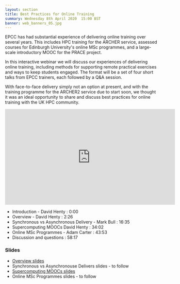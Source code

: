 ```yaml
---
layout: section
title: Best Practices for Online Training
summary: Wednesday 8th April 2020  15:00 BST
banner: web_banners_05.jpg
---
```



EPCC has had substantial experience of delivering online training over several years. This includes HPC training for the ARCHER service, assessed courses for Edinburgh University's online MSc programmes, and a large-scale introductory MOOC for the PRACE project.

In this interactive webinar we will discuss our experiences of delivering online training, including methods for supporting remote practical exercises and ways to keep students engaged. The format will be a set of four short talks from EPCC trainers, each followed by a Q&A session.

With face-to-face delivery simply not an option at present, and with the training programme for the ARCHER2 service due to start soon, we thought it was an ideal opportunity to share and discuss best practices for online training with the UK HPC community.


<div>

<iframe width="560" height="315" src="https://www.youtube.com/embed/7n6zxnJ1Bco" frameborder="0" allow="accelerometer; autoplay; encrypted-media; gyroscope; picture-in-picture" allowfullscreen></iframe>

</div>

<ul>
  <li>Introduction - David Henty : 0:00</li>
  <li>Overview - David Henty : 2:26 </li> 
  <li>Synchronous vs Asynchronous Delivery - Mark Bull :  16:35 </li>
  <li>Supercomputing MOOCs  David Henty :  34:02</li>  
  <li>Online MSc Programmes - Adam Carter :  43:53</li>  
  <li>Discussion and questions :  58:17</li>  
</ul>

### Slides

<ul>
  <li>	 <a href="ARCHER2-VT-online.pdf">Overview slides</a></li>
  <li>	 Synchronous vs Asynchronouse Delivers slides - to follow</li>
  <li>	 <a href="SC-Wkshp-MOOC-ARCHER2-VT.pdf">Supercomputing MOOCs slides</a></li>
  <li>	 Online MSc Programmes slides - to follow</li>
</ul>